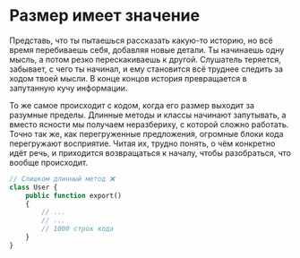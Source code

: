 # Размер имеет значение

Представь, что ты пытаешься рассказать какую-то историю, но всё время перебиваешь себя, добавляя новые детали.
Ты начинаешь одну мысль, а потом резко перескакиваешь к другой.
Cлушатель теряется, забывает, с чего ты начинал, и ему становится всё труднее следить за ходом твоей мысли.
В конце концов история превращается в запутанную кучу информации.

То же самое происходит с кодом, когда его размер выходит за разумные пределы. Длинные методы и классы начинают
запутывать, а вместо ясности мы получаем неразбериху, с которой сложно работать. Точно так же, как перегруженные
предложения, огромные блоки кода перегружают восприятие. Читая их, трудно понять, о чём конкретно идёт речь, и
приходится возвращаться к началу, чтобы разобраться, что вообще происходит.

```php
// Слишком длинный метод ❌
class User {
    public function export() 
    {
        // ...
        // ...
        // 1000 строк кода
    }
}
```
